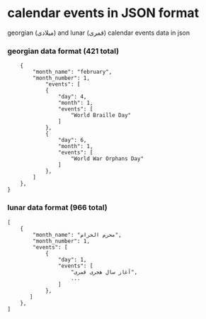 # calendar events in JSON format
georgian (میلادی) and lunar (قمری) calendar events data in json

### georgian data format (421 total)
```{
    {
        "month_name": "february",
        "month_number": 1,
            "events": [
            {
                "day": 4,
                "month": 1,
                "events": [
                    "World Braille Day"
                ]
            },
            {
                "day": 6,
                "month": 1,
                "events": [
                    "World War Orphans Day"
                ]
            },
        ]
    },
}
```

### lunar data format (966 total)
```
[
    {
        "month_name": "محرم الحرام",
        "month_number": 1,
        "events": [
            {
                "day": 1,
                "events": [
                    "آغاز سال هجرى قمرى",
                    ...
                ]
            },
       ]
    },
]

```
